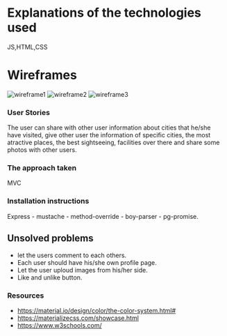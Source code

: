
# Explanations of the technologies used
JS,HTML,CSS
# Wireframes
![wireframe1](https://user-images.githubusercontent.com/44347549/50268783-29a97b80-043d-11e9-9d9f-913fbe35904d.png)
![wireframe2](https://user-images.githubusercontent.com/44347549/50268784-29a97b80-043d-11e9-8c9f-4e719b6c5e82.png)
![wireframe3](https://user-images.githubusercontent.com/44347549/50268785-29a97b80-043d-11e9-8b0b-e345f1182dee.png)

### User Stories
The user can share with other user information about cities that he/she have visited, give other user the information of specific cities, the most atractive places, the best sightseeing, facilities over there and share some photos with other users.
### The approach taken
MVC
### Installation instructions
Express - mustache - method-override - boy-parser - pg-promise.
## Unsolved problems
* let the users comment to each others.
* Each user should have his/she own profile page.
* Let the user uploud images from his/her side.
* Like and unlike button.

### Resources
* https://material.io/design/color/the-color-system.html#
* https://materializecss.com/showcase.html
* https://www.w3schools.com/




